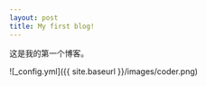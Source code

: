 ```yaml
---
layout: post
title: My first blog!
---
```


这是我的第一个博客。

![_config.yml]({{ site.baseurl }}/images/coder.png)
